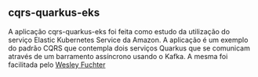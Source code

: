 ## cqrs-quarkus-eks

A aplicação cqrs-quarkus-eks foi feita como estudo da utilização do serviço Elastic Kubernetes Service da Amazon. A aplicação é um exemplo do padrão CQRS que contempla dois serviços Quarkus que se comunicam através de um barramento assíncrono usando o Kafka. A mesma foi facilitada pelo [Wesley Fuchter](https://www.linkedin.com/in/add-me-wesleyfuchter/)
